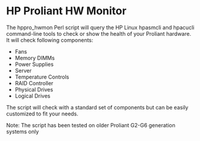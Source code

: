 # HP Proliant HW Monitor

The hppro_hwmon Perl script will query the HP Linux hpasmcli and hpacucli command-line tools to check or show the health of your Proliant hardware. It will check following components:

* Fans
* Memory DIMMs
* Power Supplies
* Server
* Temperature Controls
* RAID Controller
* Physical Drives
* Logical Drives

The script will check with a standard set of components but can be easily customized to fit your needs.

Note: The script has been tested on older Proliant G2-G6 generation systems only

